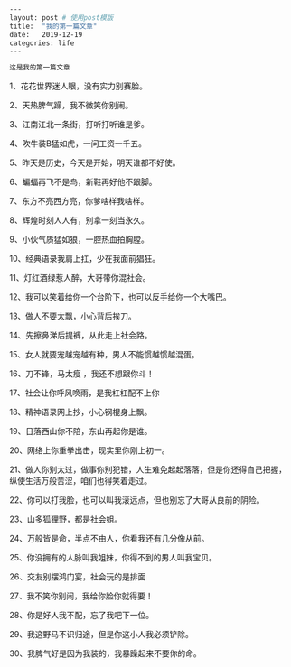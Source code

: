 ```bash
---
layout: post # 使用post模版
title:  "我的第一篇文章"
date:   2019-12-19
categories: life
---

这是我的第一篇文章
```

1、花花世界迷人眼，没有实力别赛脸。

2、天热脾气躁，我不微笑你别闹。

3、江南江北一条街，打听打听谁是爹。

4、吹牛装B猛如虎，一问工资一千五。

5、昨天是历史，今天是开始，明天谁都不好使。

6、蝙蝠再飞不是鸟，新鞋再好他不跟脚。

7、东方不亮西方亮，你爹啥样我啥样。

8、辉煌时刻人人有，别拿一刻当永久。

9、小伙气质猛如狼，一腔热血拍胸膛。

10、经典语录我肩上扛，少在我面前猖狂。

11、灯红酒绿惹人醉，大哥带你混社会。

12、我可以笑着给你一个台阶下，也可以反手给你一个大嘴巴。

13、做人不要太飘，小心背后挨刀。

14、先擦鼻涕后提裤，从此走上社会路。

15、女人就要宠越宠越有种，男人不能惯越惯越混蛋。

16、刀不锋，马太瘦 ，我还不想跟你斗！

17、社会让你呼风唤雨，是我杠杠配不上你

18、精神语录网上抄，小心钢棍身上飘。

19、日落西山你不陪，东山再起你是谁。

20、网络上你重拳出击，现实里你刚上初一。

21、做人你别太过，做事你别犯错，人生难免起起落落，但是你还得自己把握，纵使生活万般苦涩，咱们也得笑着走过。

22、你可以打我脸，也可以叫我滚远点，但也别忘了大哥从良前的阴险。

23、山多狐狸野，都是社会姐。

24、万般皆是命，半点不由人，你看我还有几分像从前。

25、你没拥有的人脉叫我姐妹，你得不到的男人叫我宝贝。

26、交友别摆鸿门宴，社会玩的是排面

27、我不笑你别闹，我给你脸你就得要！

28、你是好人我不配，忘了我吧下一位。

29、我这野马不识归途，但是你这小人我必须铲除。

30、我脾气好是因为我装的，我暴躁起来不要你的命。